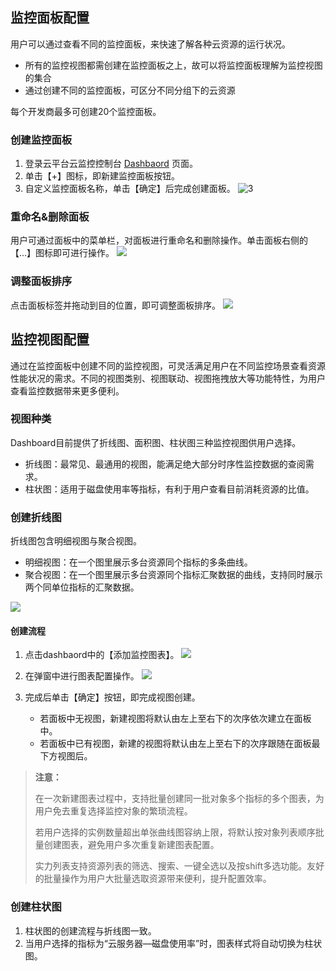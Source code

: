## 监控面板配置

用户可以通过查看不同的监控面板，来快速了解各种云资源的运行状况。

- 所有的监控视图都需创建在监控面板之上，故可以将监控面板理解为监控视图的集合
- 通过创建不同的监控面板，可区分不同分组下的云资源

每个开发商最多可创建20个监控面板。

###  创建监控面板

1. 登录云平台云监控控制台 [Dashbaord](http://console.tce.fsphere.cn/monitor/dashboard) 页面。
2. 单击【+】图标，即新建监控面板按钮。
3. 自定义监控面板名称，单击【确定】后完成创建面板。
   ![3](http://imgcache.tce.fsphere.cn/image/mc.qcloudimg.com/static/img/389f555ee1ffb844fb00f8c61822c38b/image.png)

### 重命名&删除面板

用户可通过面板中的菜单栏，对面板进行重命名和删除操作。单击面板右侧的【...】图标即可进行操作。
![](http://imgcache.tce.fsphere.cn/image/mc.qcloudimg.com/static/img/affd539eaf50e0d41a4a4e3dc42573bc/image.png)

### 调整面板排序

点击面板标签并拖动到目的位置，即可调整面板排序。
![](http://imgcache.tce.fsphere.cn/image/mc.qcloudimg.com/static/img/87c038ba833c3e612dc5a3ab6d3664aa/image.png)

## 监控视图配置

通过在监控面板中创建不同的监控视图，可灵活满足用户在不同监控场景查看资源性能状况的需求。不同的视图类别、视图联动、视图拖拽放大等功能特性，为用户查看监控数据带来更多便利。

### 视图种类

Dashboard目前提供了折线图、面积图、柱状图三种监控视图供用户选择。

- 折线图：最常见、最通用的视图，能满足绝大部分时序性监控数据的查阅需求。
- 柱状图：适用于磁盘使用率等指标，有利于用户查看目前消耗资源的比值。

### 创建折线图

折线图包含明细视图与聚合视图。

- 明细视图：在一个图里展示多台资源同个指标的多条曲线。
- 聚合视图：在一个图里展示多台资源同个指标汇聚数据的曲线，支持同时展示两个同单位指标的汇聚数据。

![](http://imgcache.tce.fsphere.cn/image/mc.qcloudimg.com/static/img/67c54615dc83ed2bb92b1e4684ed9d44/image.png)

#### 创建流程

1. 点击dashbaord中的【添加监控图表】。
   ![](http://imgcache.tce.fsphere.cn/image/mc.qcloudimg.com/static/img/846763f78af542e795b211cac8d63e61/image.png)

2. 在弹窗中进行图表配置操作。
   ![](http://imgcache.tce.fsphere.cn/image/mc.qcloudimg.com/static/img/fc99d01f2c0671e40d66b127e8eaf318/image.png)

3. 完成后单击【确定】按钮，即完成视图创建。
   - 若面板中无视图，新建视图将默认由左上至右下的次序依次建立在面板中。
   - 若面板中已有视图，新建的视图将默认由左上至右下的次序跟随在面板最下方视图后。

> **注意：**
> 
> 在一次新建图表过程中，支持批量创建同一批对象多个指标的多个图表，为用户免去重复选择监控对象的繁琐流程。
>
> 若用户选择的实例数量超出单张曲线图容纳上限，将默认按对象列表顺序批量创建图表，避免用户多次重复新建图表配置。
>
> 实力列表支持资源列表的筛选、搜索、一键全选以及按shift多选功能。友好的批量操作为用户大批量选取资源带来便利，提升配置效率。

### 创建柱状图

1. 柱状图的创建流程与折线图一致。
2. 当用户选择的指标为“云服务器—磁盘使用率”时，图表样式将自动切换为柱状图。
